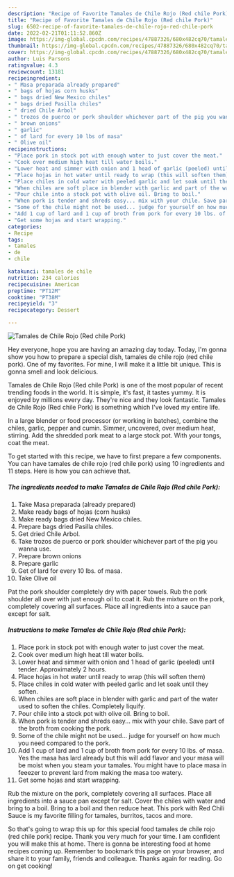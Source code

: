 ```yaml
---
description: "Recipe of Favorite Tamales de Chile Rojo (Red chile Pork)"
title: "Recipe of Favorite Tamales de Chile Rojo (Red chile Pork)"
slug: 6502-recipe-of-favorite-tamales-de-chile-rojo-red-chile-pork
date: 2022-02-21T01:11:52.860Z
image: https://img-global.cpcdn.com/recipes/47887326/680x482cq70/tamales-de-chile-rojo-red-chile-pork-recipe-main-photo.jpg
thumbnail: https://img-global.cpcdn.com/recipes/47887326/680x482cq70/tamales-de-chile-rojo-red-chile-pork-recipe-main-photo.jpg
cover: https://img-global.cpcdn.com/recipes/47887326/680x482cq70/tamales-de-chile-rojo-red-chile-pork-recipe-main-photo.jpg
author: Luis Parsons
ratingvalue: 4.3
reviewcount: 13181
recipeingredient:
- " Masa preparada already prepared"
- " bags of hojas corn husks"
- " bags dried New Mexico chiles"
- " bags dried Pasilla chiles"
- " dried Chile Arbol"
- " trozos de puerco or pork shoulder whichever part of the pig you wanna use"
- " brown onions"
- " garlic"
- " of lard for every 10 lbs of masa"
- " Olive oil"
recipeinstructions:
- "Place pork in stock pot with enough water to just cover the meat."
- "Cook over medium high heat till water boils."
- "Lower heat and simmer with onion and 1 head of garlic (peeled) until tender. Approximately 2 hours."
- "Place hojas in hot water until ready to wrap (this will soften them)"
- "Place chiles in cold water with peeled garlic and let soak until they soften."
- "When chiles are soft place in blender with garlic and part of the water used to soften the chiles. Completely liquify."
- "Pour chile into a stock pot with olive oil. Bring to boil."
- "When pork is tender and shreds easy... mix with your chile. Save part of the broth from cooking the pork."
- "Some of the chile might not be used... judge for yourself on how much you need compared to the pork."
- "Add 1 cup of lard and 1 cup of broth from pork for every 10 lbs. of masa. Yes the masa has lard already but this will add flavor and your masa will be moist when you steam your tamales. You might have to place masa in feeezer to prevent lard from making the masa too watery."
- "Get some hojas and start wrapping."
categories:
- Recipe
tags:
- tamales
- de
- chile

katakunci: tamales de chile 
nutrition: 234 calories
recipecuisine: American
preptime: "PT12M"
cooktime: "PT38M"
recipeyield: "3"
recipecategory: Dessert

---
```



![Tamales de Chile Rojo (Red chile Pork)](https://img-global.cpcdn.com/recipes/47887326/680x482cq70/tamales-de-chile-rojo-red-chile-pork-recipe-main-photo.jpg)

Hey everyone, hope you are having an amazing day today. Today, I'm gonna show you how to prepare a special dish, tamales de chile rojo (red chile pork). One of my favorites. For mine, I will make it a little bit unique. This is gonna smell and look delicious.

Tamales de Chile Rojo (Red chile Pork) is one of the most popular of recent trending foods in the world. It is simple, it's fast, it tastes yummy. It is enjoyed by millions every day. They're nice and they look fantastic. Tamales de Chile Rojo (Red chile Pork) is something which I've loved my entire life.

In a large blender or food processor (or working in batches), combine the chiles, garlic, pepper and cumin. Simmer, uncovered, over medium heat, stirring. Add the shredded pork meat to a large stock pot. With your tongs, coat the meat.


To get started with this recipe, we have to first prepare a few components. You can have tamales de chile rojo (red chile pork) using 10 ingredients and 11 steps. Here is how you can achieve that.

<!--inarticleads1-->

##### The ingredients needed to make Tamales de Chile Rojo (Red chile Pork):

1. Take  Masa preparada (already prepared)
1. Make ready  bags of hojas (corn husks)
1. Make ready  bags dried New Mexico chiles.
1. Prepare  bags dried Pasilla chiles.
1. Get  dried Chile Arbol.
1. Take  trozos de puerco or pork shoulder whichever part of the pig you wanna use.
1. Prepare  brown onions
1. Prepare  garlic
1. Get  of lard for every 10 lbs. of masa.
1. Take  Olive oil


Pat the pork shoulder completely dry with paper towels. Rub the pork shoulder all over with just enough oil to coat it. Rub the mixture on the pork, completely covering all surfaces. Place all ingredients into a sauce pan except for salt. 

<!--inarticleads2-->

##### Instructions to make Tamales de Chile Rojo (Red chile Pork):

1. Place pork in stock pot with enough water to just cover the meat.
1. Cook over medium high heat till water boils.
1. Lower heat and simmer with onion and 1 head of garlic (peeled) until tender. Approximately 2 hours.
1. Place hojas in hot water until ready to wrap (this will soften them)
1. Place chiles in cold water with peeled garlic and let soak until they soften.
1. When chiles are soft place in blender with garlic and part of the water used to soften the chiles. Completely liquify.
1. Pour chile into a stock pot with olive oil. Bring to boil.
1. When pork is tender and shreds easy... mix with your chile. Save part of the broth from cooking the pork.
1. Some of the chile might not be used... judge for yourself on how much you need compared to the pork.
1. Add 1 cup of lard and 1 cup of broth from pork for every 10 lbs. of masa. Yes the masa has lard already but this will add flavor and your masa will be moist when you steam your tamales. You might have to place masa in feeezer to prevent lard from making the masa too watery.
1. Get some hojas and start wrapping.


Rub the mixture on the pork, completely covering all surfaces. Place all ingredients into a sauce pan except for salt. Cover the chiles with water and bring to a boil. Bring to a boil and then reduce heat. This pork with Red Chili Sauce is my favorite filling for tamales, burritos, tacos and more. 

So that's going to wrap this up for this special food tamales de chile rojo (red chile pork) recipe. Thank you very much for your time. I am confident you will make this at home. There is gonna be interesting food at home recipes coming up. Remember to bookmark this page on your browser, and share it to your family, friends and colleague. Thanks again for reading. Go on get cooking!
